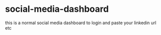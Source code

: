 # social-media-dashboard
this is a normal social media  dashboard to login and paste your linkedin url etc
